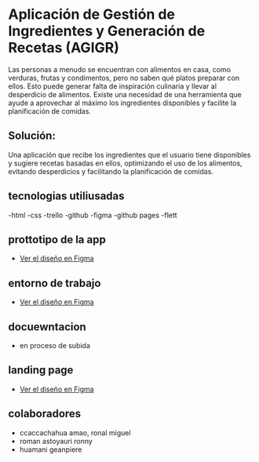 # Aplicación de Gestión de Ingredientes y Generación de Recetas (AGIGR)

Las personas a menudo se encuentran con alimentos en casa, como verduras, frutas y condimentos, pero no saben qué platos preparar con ellos. Esto puede generar falta de inspiración culinaria y llevar al desperdicio de alimentos. Existe una necesidad de una herramienta que ayude a aprovechar al máximo los ingredientes disponibles y facilite la planificación de comidas.
## Solución:

Una aplicación que recibe los ingredientes que el usuario tiene disponibles y sugiere recetas basadas en ellos, optimizando el uso de los alimentos, evitando desperdicios y facilitando la planificación de comidas.
## tecnologias utiliusadas 
-html
-css
-trello
-github 
-figma
-github pages
-flett
## prottotipo de la app 
- [Ver el diseño en Figma](https://www.figma.com/proto/NyuriJiSRTiDFtoIxf4mPE/gestion-de-alimentos?node-id=0-1&t=H3uM1CoXP4o6i0ND-1)
## entorno de trabajo 
- [Ver el diseño en Figma](https://trello.com/invite/b/67099c505aaa0e4c8e249623/ATTI44241aa37b5ec9395e5cec5dcfba7e7fA60923C0/gestion-de-alimentos)
## docuewntacion
- en proceso de subida
## landing page 
- [Ver el diseño en Figma](https://iestp-jma.github.io/nexus-gestion-alimentos/)
## colaboradores
- ccaccachahua amao, ronal miguel
- roman astoyauri ronny
- huamani geanpiere 
 